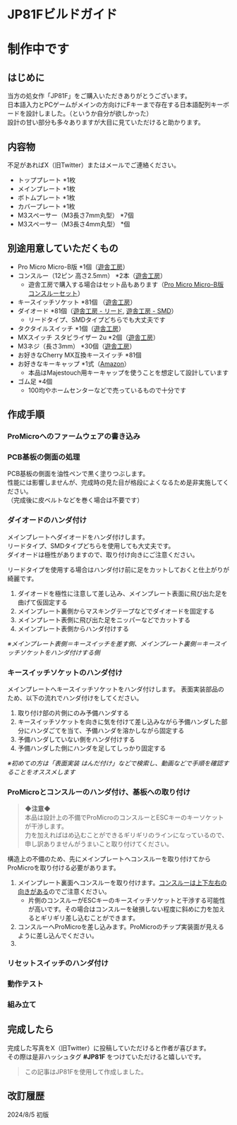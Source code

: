 # JP81Fビルドガイド

# 制作中です
  
## はじめに
当方の処女作「JP81F」をご購入いただきありがとうございます。  
日本語入力とPCゲームがメインの方向けにFキーまで存在する日本語配列キーボードを設計しました。（というか自分が欲しかった）  
設計の甘い部分も多々ありますが大目に見ていただけると助かります。  

## 内容物
不足があればX（旧Twitter）またはメールでご連絡ください。
- トッププレート *1枚
- メインプレート *1枚
- ボトムプレート *1枚
- カバープレート *1枚
- M3スペーサー（M3長さ7mm丸型） *7個
- M3スペーサー（M3長さ4mm丸型） *個

## 別途用意していただくもの
- Pro Micro Micro-B版 *1個（[遊舎工房](https://shop.yushakobo.jp/products/pro-micro)）
- コンスルー（12ピン 高さ2.5mm） *2本（[遊舎工房](https://shop.yushakobo.jp/products/31?variant=37665714405537)）
  - 遊舎工房で購入する場合はセット品もあります（[Pro Micro Micro-B版 コンスルーセット](https://shop.yushakobo.jp/products/21)）
- キースイッチソケット *81個 （[遊舎工房](https://shop.yushakobo.jp/products/a01ps?_pos=2&_sid=fa442d940&_ss=r&variant=37665172521121)）
- ダイオード *81個（[遊舎工房 - リード](https://shop.yushakobo.jp/products/a0800di-01-100), [遊舎工房 - SMD](https://shop.yushakobo.jp/products/a0800di-02-100)）
  - リードタイプ、SMDタイプどちらでも大丈夫です
- タクタイルスイッチ *1個（[遊舎工房](https://shop.yushakobo.jp/products/a0800ts-01-1)）
- MXスイッチ スタビライザー 2u *2個（[遊舎工房](https://shop.yushakobo.jp/products/a0500st?variant=37665699430561)）
- M3ネジ（長さ3mm） *30個（[遊舎工房](https://shop.yushakobo.jp/products/a0800s3?variant=37665433485473)）
- お好きなCherry MX互換キースイッチ *81個
- お好きなキーキャップ *1式（[Amazon](https://amzn.asia/d/8lLrkIZ)）
  - 本品はMajestouch用キーキャップを使うことを想定して設計しています
- ゴム足 *4個
  - 100均やホームセンターなどで売っているもので十分です
 
## 作成手順
### ProMicroへのファームウェアの書き込み

### PCB基板の側面の処理
PCB基板の側面を油性ペンで黒く塗りつぶします。  
性能には影響しませんが、完成時の見た目が格段によくなるため是非実施してください。  
（完成後に皮ベルトなどを巻く場合は不要です）


### ダイオードのハンダ付け
メインプレートへダイオードをハンダ付けします。  
リードタイプ、SMDタイプどちらを使用しても大丈夫です。  
ダイオードは極性がありますので、取り付け向きにご注意ください。  
  
リードタイプを使用する場合はハンダ付け前に足をカットしておくと仕上がりが綺麗です。
1. ダイオードを極性に注意して差し込み、メインプレート表面に飛び出た足を曲げて仮固定する
2. メインプレート裏側からマスキングテープなどでダイオードを固定する
3. メインプレート表側に飛び出た足をニッパーなどでカットする
4. メインプレート表側からハンダ付けする

_※メインプレート表側＝キースイッチを差す側、メインプレート裏側＝キースイッチソケットをハンダ付けする側_


### キースイッチソケットのハンダ付け
メインプレートへキースイッチソケットをハンダ付けします。
表面実装部品のため、以下の流れでハンダ付けをしてください。
1. 取り付け部の片側にのみ予備ハンダする
2. キースイッチソケットを向きに気を付けて差し込みながら予備ハンダした部分にハンダごてを当て、予備ハンダを溶かしながら固定する
3. 予備ハンダしていない側をハンダ付けする
4. 予備ハンダした側にハンダを足してしっかり固定する

_※初めての方は「表面実装 はんだ付け」などで検索し、動画などで手順を確認することをオススメします_

### ProMicroとコンスルーのハンダ付け、基板への取り付け
> **◆注意◆**  
> 本品は設計上の不備でProMicroのコンスルーとESCキーのキーソケットが干渉します。  
> 力を加えればはめ込むことができるギリギリのラインになっているので、申し訳ありませんがうまいこと取り付けてください。

構造上の不備のため、先にメインプレートへコンスルーを取り付けてからProMicroを取り付ける必要があります。
1. メインプレート裏面へコンスルーを取り付けます。[コンスルーは上下左右の向きがある](https://yushakobo.zendesk.com/hc/ja/articles/360044233974-%E3%82%B3%E3%83%B3%E3%82%B9%E3%83%AB%E3%83%BC-%E3%82%B9%E3%83%97%E3%83%AA%E3%83%B3%E3%82%B0%E3%83%94%E3%83%B3%E3%83%98%E3%83%83%E3%83%80-%E3%81%AE%E5%8F%96%E3%82%8A%E4%BB%98%E3%81%91%E6%96%B9%E3%82%92%E6%95%99%E3%81%88%E3%81%A6%E4%B8%8B%E3%81%95%E3%81%84)のでご注意ください。
    * 片側のコンスルーがESCキーのキースイッチソケットと干渉する可能性が高いです。その場合はコンスルーを破損しない程度に斜めに力を加えるとギリギリ差し込むことができます。
2. コンスルーへProMicroを差し込みます。ProMicroのチップ実装面が見えるように差し込んでください。
3. 



### リセットスイッチのハンダ付け

### 動作テスト

### 組み立て


## 完成したら
完成した写真をX（旧Twitter）に投稿していただけると作者が喜びます。  
その際は是非ハッシュタグ **#JP81F** をつけていただけると嬉しいです。

> この記事はJP81Fを使用して作成しました。

## 改訂履歴
2024/8/5 初版

